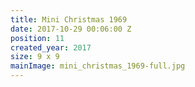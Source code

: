 ```yaml
---
title: Mini Christmas 1969
date: 2017-10-29 00:06:00 Z
position: 11
created_year: 2017
size: 9 x 9
mainImage: mini_christmas_1969-full.jpg
---
```


